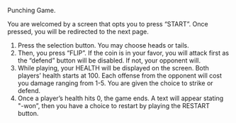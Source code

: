 Punching Game.

You are welcomed by a screen that opts you to press “START”. Once pressed, you will be redirected to the next page.

1. Press the selection button. You may choose heads or tails. 
2. Then, you press “FLIP”. If the coin is in your favor, you will attack first as the “defend” button will be disabled. If not, your opponent will. 
3. While playing, your HEALTH will be displayed on the screen. Both players’ health starts at 100. Each offense from the opponent will cost you damage ranging from 1-5. You are given the choice to strike or defend. 
4. Once a player’s health hits 0, the game ends. A text will appear stating "-won”, then you have a choice to restart by playing the RESTART button.
